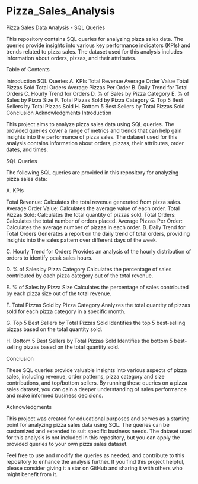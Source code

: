 # Pizza_Sales_Analysis
Pizza Sales Data Analysis - SQL Queries

This repository contains SQL queries for analyzing pizza sales data. The queries provide insights into various key performance indicators (KPIs) and trends related to pizza sales. The dataset used for this analysis includes information about orders, pizzas, and their attributes.

Table of Contents

Introduction
SQL Queries
A. KPIs
Total Revenue
Average Order Value
Total Pizzas Sold
Total Orders
Average Pizzas Per Order
B. Daily Trend for Total Orders
C. Hourly Trend for Orders
D. % of Sales by Pizza Category
E. % of Sales by Pizza Size
F. Total Pizzas Sold by Pizza Category
G. Top 5 Best Sellers by Total Pizzas Sold
H. Bottom 5 Best Sellers by Total Pizzas Sold
Conclusion
Acknowledgments
Introduction

This project aims to analyze pizza sales data using SQL queries. The provided queries cover a range of metrics and trends that can help gain insights into the performance of pizza sales. The dataset used for this analysis contains information about orders, pizzas, their attributes, order dates, and times.

SQL Queries

The following SQL queries are provided in this repository for analyzing pizza sales data:

A. KPIs

Total Revenue: Calculates the total revenue generated from pizza sales.
Average Order Value: Calculates the average value of each order.
Total Pizzas Sold: Calculates the total quantity of pizzas sold.
Total Orders: Calculates the total number of orders placed.
Average Pizzas Per Order: Calculates the average number of pizzas in each order.
B. Daily Trend for Total Orders
Generates a report on the daily trend of total orders, providing insights into the sales pattern over different days of the week.

C. Hourly Trend for Orders
Provides an analysis of the hourly distribution of orders to identify peak sales hours.

D. % of Sales by Pizza Category
Calculates the percentage of sales contributed by each pizza category out of the total revenue.

E. % of Sales by Pizza Size
Calculates the percentage of sales contributed by each pizza size out of the total revenue.

F. Total Pizzas Sold by Pizza Category
Analyzes the total quantity of pizzas sold for each pizza category in a specific month.

G. Top 5 Best Sellers by Total Pizzas Sold
Identifies the top 5 best-selling pizzas based on the total quantity sold.

H. Bottom 5 Best Sellers by Total Pizzas Sold
Identifies the bottom 5 best-selling pizzas based on the total quantity sold.

Conclusion

These SQL queries provide valuable insights into various aspects of pizza sales, including revenue, order patterns, pizza category and size contributions, and top/bottom sellers. By running these queries on a pizza sales dataset, you can gain a deeper understanding of sales performance and make informed business decisions.

Acknowledgments

This project was created for educational purposes and serves as a starting point for analyzing pizza sales data using SQL. The queries can be customized and extended to suit specific business needs. The dataset used for this analysis is not included in this repository, but you can apply the provided queries to your own pizza sales dataset.

Feel free to use and modify the queries as needed, and contribute to this repository to enhance the analysis further. If you find this project helpful, please consider giving it a star on GitHub and sharing it with others who might benefit from it.




